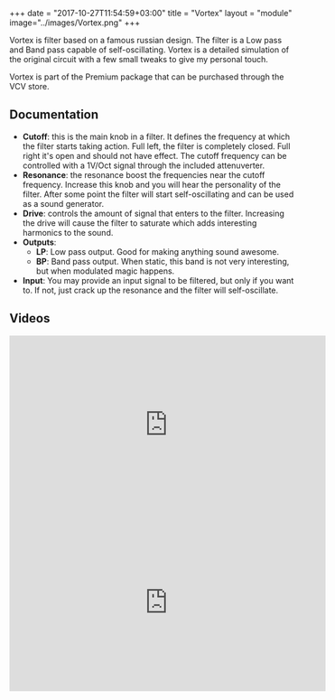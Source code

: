 +++
date = "2017-10-27T11:54:59+03:00"
title = "Vortex"
layout = "module"
image="../images/Vortex.png"
+++


Vortex is filter based on a famous russian design. The filter is a Low pass and Band pass capable of self-oscillating. Vortex is a detailed simulation of the original circuit with a few small tweaks to give my personal touch.

Vortex is part of the Premium package that can be purchased through the VCV store.

## Documentation

- **Cutoff**: this is the main knob in a filter. It defines the frequency at which the filter starts taking action. Full left, the filter is completely closed. Full right it's open and should not have effect. The cutoff frequency can be controlled with a 1V/Oct signal through the included attenuverter.
- **Resonance**: the resonance boost the frequencies near the cutoff frequency. Increase this knob and you will hear the personality of the filter. After some point the filter will start self-oscillating and can be used as a sound generator.
- **Drive**: controls the amount of signal that enters to the filter. Increasing the drive will cause the filter to saturate which adds interesting harmonics to the sound.
- **Outputs**:
   - **LP**: Low pass output. Good for making anything sound awesome.
   - **BP**: Band pass output. When static, this band is not very interesting, but when modulated magic happens.
- **Input**: You may provide an input signal to be filtered, but only if you want to. If not, just crack up the resonance and the filter will self-oscillate.


## Videos

<iframe width="560" height="315" src="https://www.youtube.com/embed/FFFb7Z8uvMY" frameborder="0" allow="autoplay; encrypted-media" allowfullscreen></iframe>

<iframe width="560" height="315" src="https://www.youtube.com/embed/R2kUzw-C9Ao" frameborder="0" allow="autoplay; encrypted-media" allowfullscreen></iframe>



